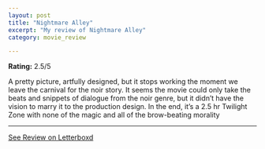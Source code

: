 ```yaml
---
layout: post
title: "Nightmare Alley"
excerpt: "My review of Nightmare Alley"
category: movie_review

---
```


**Rating:** 2.5/5

A pretty picture, artfully designed, but it stops working the moment we leave the carnival for the noir story. It seems the movie could only take the beats and snippets of dialogue from the noir genre, but it didn’t have the vision to marry it to the production design. In the end, it’s a 2.5 hr Twilight Zone with none of the magic and all of the brow-beating morality

<hr>

[See Review on Letterboxd](https://boxd.it/3alqad)
